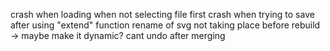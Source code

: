crash when loading when not selecting file first
crash when trying to save after using "extend" function
rename of svg not taking place before rebuild -> maybe make it dynamic?
cant undo after merging